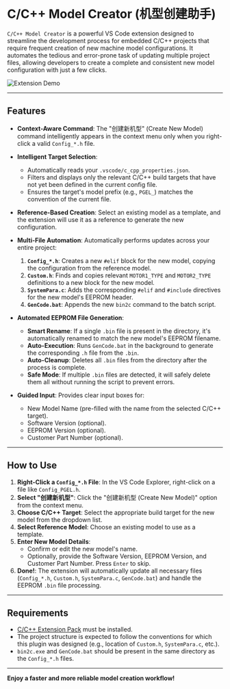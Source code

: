 # C/C++ Model Creator (机型创建助手)

`C/C++ Model Creator` is a powerful VS Code extension designed to streamline the development process for embedded C/C++ projects that require frequent creation of new machine model configurations. It automates the tedious and error-prone task of updating multiple project files, allowing developers to create a complete and consistent new model configuration with just a few clicks.

![Extension Demo](images/demo.gif) <!-- It is recommended to create a simple GIF to demonstrate the plugin's functionality and place it here. -->

---

## Features

- **Context-Aware Command**: The "创建新机型" (Create New Model) command intelligently appears in the context menu only when you right-click a valid `Config_*.h` file.

- **Intelligent Target Selection**:
  - Automatically reads your `.vscode/c_cpp_properties.json`.
  - Filters and displays only the relevant C/C++ build targets that have not yet been defined in the current config file.
  - Ensures the target's model prefix (e.g., `PGEL_`) matches the convention of the current file.

- **Reference-Based Creation**: Select an existing model as a template, and the extension will use it as a reference to generate the new configuration.

- **Multi-File Automation**: Automatically performs updates across your entire project:
  1.  **`Config_*.h`**: Creates a new `#elif` block for the new model, copying the configuration from the reference model.
  2.  **`Custom.h`**: Finds and copies relevant `MOTOR1_TYPE` and `MOTOR2_TYPE` definitions to a new block for the new model.
  3.  **`SystemPara.c`**: Adds the corresponding `#elif` and `#include` directives for the new model's EEPROM header.
  4.  **`GenCode.bat`**: Appends the new `bin2c` command to the batch script.

- **Automated EEPROM File Generation**:
  - **Smart Rename**: If a single `.bin` file is present in the directory, it's automatically renamed to match the new model's EEPROM filename.
  - **Auto-Execution**: Runs `GenCode.bat` in the background to generate the corresponding `.h` file from the `.bin`.
  - **Auto-Cleanup**: Deletes all `.bin` files from the directory after the process is complete.
  - **Safe Mode**: If multiple `.bin` files are detected, it will safely delete them all without running the script to prevent errors.

- **Guided Input**: Provides clear input boxes for:
  - New Model Name (pre-filled with the name from the selected C/C++ target).
  - Software Version (optional).
  - EEPROM Version (optional).
  - Customer Part Number (optional).

---

## How to Use

1.  **Right-Click a `Config_*.h` File**: In the VS Code Explorer, right-click on a file like `Config_PGEL.h`.
2.  **Select "创建新机型"**: Click the "创建新机型 (Create New Model)" option from the context menu.
3.  **Choose C/C++ Target**: Select the appropriate build target for the new model from the dropdown list.
4.  **Select Reference Model**: Choose an existing model to use as a template.
5.  **Enter New Model Details**:
    - Confirm or edit the new model's name.
    - Optionally, provide the Software Version, EEPROM Version, and Customer Part Number. Press `Enter` to skip.
6.  **Done!**: The extension will automatically update all necessary files (`Config_*.h`, `Custom.h`, `SystemPara.c`, `GenCode.bat`) and handle the EEPROM `.bin` file processing.

---

## Requirements

-   [C/C++ Extension Pack](https://marketplace.visualstudio.com/items?itemName=ms-vscode.cpptools) must be installed.
-   The project structure is expected to follow the conventions for which this plugin was designed (e.g., location of `Custom.h`, `SystemPara.c`, etc.).
-   `bin2c.exe` and `GenCode.bat` should be present in the same directory as the `Config_*.h` files.

---

**Enjoy a faster and more reliable model creation workflow!**
